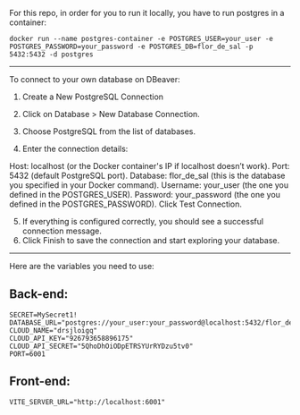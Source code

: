 For this repo, in order for you to run it locally, you have to run postgres in a container:

```
docker run --name postgres-container -e POSTGRES_USER=your_user -e POSTGRES_PASSWORD=your_password -e POSTGRES_DB=flor_de_sal -p 5432:5432 -d postgres
```

---

To connect to your own database on DBeaver:

1. Create a New PostgreSQL Connection
2. Click on Database > New Database Connection.

3. Choose PostgreSQL from the list of databases.

4. Enter the connection details:

Host: localhost (or the Docker container's IP if localhost doesn’t work).
Port: 5432 (default PostgreSQL port).
Database: flor_de_sal (this is the database you specified in your Docker command).
Username: your_user (the one you defined in the POSTGRES_USER).
Password: your_password (the one you defined in the POSTGRES_PASSWORD).
Click Test Connection.

5. If everything is configured correctly, you should see a successful connection message.
6. Click Finish to save the connection and start exploring your database.

---

Here are the variables you need to use:

## Back-end:

```
SECRET=MySecret1!
DATABASE_URL="postgres://your_user:your_password@localhost:5432/flor_de_sal"
CLOUD_NAME="drsjloigq"
CLOUD_API_KEY="926793658896175"
CLOUD_API_SECRET="5QhoDhOiODpETRSYUrRYDzu5tv0"
PORT=6001
```

## Front-end:

```
VITE_SERVER_URL="http://localhost:6001"
```
